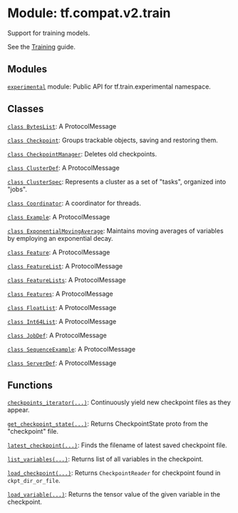<div itemscope itemtype="http://developers.google.com/ReferenceObject">
<meta itemprop="name" content="tf.compat.v2.train" />
<meta itemprop="path" content="Stable" />
</div>

# Module: tf.compat.v2.train

Support for training models.

<!-- Placeholder for "Used in" -->

See the [Training](https://tensorflow.org/api_guides/python/train) guide.

## Modules

[`experimental`](../../../tf/compat/v2/train/experimental.md) module: Public API for tf.train.experimental namespace.

## Classes

[`class BytesList`](../../../tf/train/BytesList.md): A ProtocolMessage

[`class Checkpoint`](../../../tf/train/Checkpoint.md): Groups trackable objects, saving and restoring them.

[`class CheckpointManager`](../../../tf/train/CheckpointManager.md): Deletes old checkpoints.

[`class ClusterDef`](../../../tf/train/ClusterDef.md): A ProtocolMessage

[`class ClusterSpec`](../../../tf/train/ClusterSpec.md): Represents a cluster as a set of "tasks", organized into "jobs".

[`class Coordinator`](../../../tf/train/Coordinator.md): A coordinator for threads.

[`class Example`](../../../tf/train/Example.md): A ProtocolMessage

[`class ExponentialMovingAverage`](../../../tf/train/ExponentialMovingAverage.md): Maintains moving averages of variables by employing an exponential decay.

[`class Feature`](../../../tf/train/Feature.md): A ProtocolMessage

[`class FeatureList`](../../../tf/train/FeatureList.md): A ProtocolMessage

[`class FeatureLists`](../../../tf/train/FeatureLists.md): A ProtocolMessage

[`class Features`](../../../tf/train/Features.md): A ProtocolMessage

[`class FloatList`](../../../tf/train/FloatList.md): A ProtocolMessage

[`class Int64List`](../../../tf/train/Int64List.md): A ProtocolMessage

[`class JobDef`](../../../tf/train/JobDef.md): A ProtocolMessage

[`class SequenceExample`](../../../tf/train/SequenceExample.md): A ProtocolMessage

[`class ServerDef`](../../../tf/train/ServerDef.md): A ProtocolMessage

## Functions

[`checkpoints_iterator(...)`](../../../tf/train/checkpoints_iterator.md): Continuously yield new checkpoint files as they appear.

[`get_checkpoint_state(...)`](../../../tf/train/get_checkpoint_state.md): Returns CheckpointState proto from the "checkpoint" file.

[`latest_checkpoint(...)`](../../../tf/train/latest_checkpoint.md): Finds the filename of latest saved checkpoint file.

[`list_variables(...)`](../../../tf/train/list_variables.md): Returns list of all variables in the checkpoint.

[`load_checkpoint(...)`](../../../tf/train/load_checkpoint.md): Returns `CheckpointReader` for checkpoint found in `ckpt_dir_or_file`.

[`load_variable(...)`](../../../tf/train/load_variable.md): Returns the tensor value of the given variable in the checkpoint.

